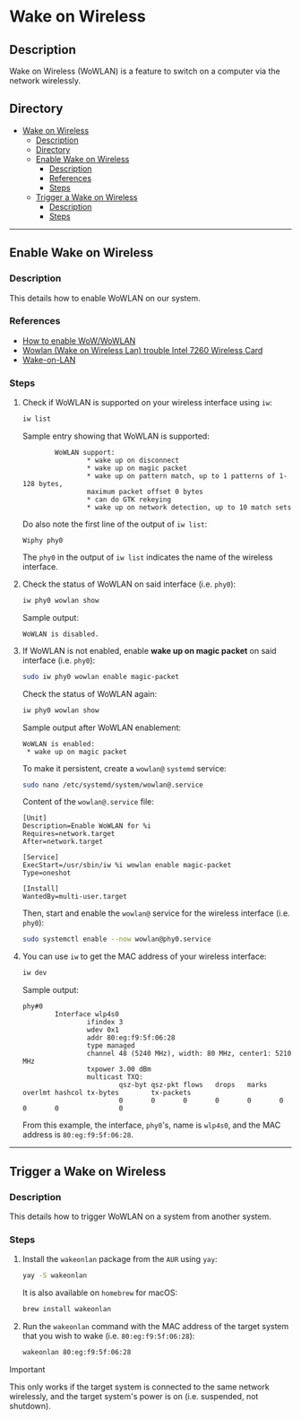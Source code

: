 # Wake on Wireless

## Description

Wake on Wireless (WoWLAN) is a feature to switch on a computer via the network wirelessly.

## Directory

- [Wake on Wireless](#wake-on-wireless)
  - [Description](#description)
  - [Directory](#directory)
  - [Enable Wake on Wireless](#enable-wake-on-wireless)
    - [Description](#description-1)
    - [References](#references)
    - [Steps](#steps)
  - [Trigger a Wake on Wireless](#trigger-a-wake-on-wireless)
    - [Description](#description-2)
    - [Steps](#steps-1)

---

## Enable Wake on Wireless

### Description

This details how to enable WoWLAN on our system.

### References

- [How to enable WoW/WoWLAN](https://unix.stackexchange.com/a/553449)
- [Wowlan (Wake on Wireless Lan) trouble Intel 7260 Wireless Card](https://bbs.archlinux.org/viewtopic.php?id=215563)
- [Wake-on-LAN](https://wiki.archlinux.org/title/Wake-on-LAN)

### Steps

1. Check if WoWLAN is supported on your wireless interface using `iw`:

    ```sh
    iw list
    ```

    Sample entry showing that WoWLAN is supported:

    ```
            WoWLAN support:
                    * wake up on disconnect
                    * wake up on magic packet
                    * wake up on pattern match, up to 1 patterns of 1-128 bytes,
                    maximum packet offset 0 bytes
                    * can do GTK rekeying
                    * wake up on network detection, up to 10 match sets
    ```

    Do also note the first line of the output of `iw list`:

    ```
    Wiphy phy0
    ```

    The `phy0` in the output of `iw list` indicates the name of the wireless interface.

2. Check the status of WoWLAN on said interface (i.e. `phy0`):

    ```sh
    iw phy0 wowlan show
    ```

    Sample output:

    ```
    WoWLAN is disabled.
    ```

3. If WoWLAN is not enabled, enable **wake up on magic packet** on said interface (i.e. `phy0`):

    ```sh
    sudo iw phy0 wowlan enable magic-packet
    ```

    Check the status of WoWLAN again:

    ```sh
    iw phy0 wowlan show
    ```

    Sample output after WoWLAN enablement:

    ```
    WoWLAN is enabled:
     * wake up on magic packet
    ```

    To make it persistent, create a `wowlan@` `systemd` service:

    ```sh
    sudo nano /etc/systemd/system/wowlan@.service
    ```

    Content of the `wowlan@.service` file:

    ```
    [Unit]
    Description=Enable WoWLAN for %i
    Requires=network.target
    After=network.target

    [Service]
    ExecStart=/usr/sbin/iw %i wowlan enable magic-packet
    Type=oneshot

    [Install]
    WantedBy=multi-user.target
    ```

    Then, start and enable the `wowlan@` service for the wireless interface (i.e. `phy0`):

    ```sh
    sudo systemctl enable --now wowlan@phy0.service
    ```

4. You can use `iw` to get the MAC address of your wireless interface:

    ```sh
    iw dev
    ```

    Sample output:

    ```
    phy#0
            Interface wlp4s0
                    ifindex 3
                    wdev 0x1
                    addr 80:eg:f9:5f:06:28
                    type managed
                    channel 48 (5240 MHz), width: 80 MHz, center1: 5210 MHz
                    txpower 3.00 dBm
                    multicast TXQ:
                            qsz-byt qsz-pkt flows   drops   marks   overlmt hashcol tx-bytes        tx-packets
                            0       0       0       0       0       0       0       0               0
    ```

    From this example, the interface, `phy0`'s, name is `wlp4s0`, and the MAC address is `80:eg:f9:5f:06:28`.

---

## Trigger a Wake on Wireless

### Description

This details how to trigger WoWLAN on a system from another system.

### Steps

1. Install the `wakeonlan` package from the `AUR` using `yay`:

    ```sh
    yay -S wakeonlan
    ```

    It is also available on `homebrew` for macOS:

    ```sh
    brew install wakeonlan
    ```

2. Run the `wakeonlan` command with the MAC address of the target system that you wish to wake (i.e. `80:eg:f9:5f:06:28`):

    ```sh
    wakeonlan 80:eg:f9:5f:06:28
    ```

> [!IMPORTANT]  
> This only works if the target system is connected to the same network wirelessly, and the target system's power is on (i.e. suspended, not shutdown).
